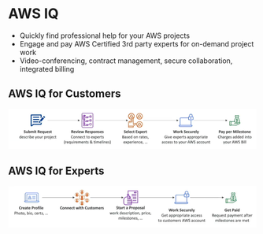 # AWS IQ

- Quickly find professional help for your AWS projects
- Engage and pay AWS Certified 3rd party experts for on-demand project work
- Video-conferencing, contract management, secure collaboration, integrated billing

## AWS IQ for Customers

![AWS IQ for Customers](../../images/architecting/aws_iq_for_customers.png)

## AWS IQ for Experts

![AWS IQ for Experts](../../images/architecting/aws_iq_for_experts.png)